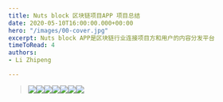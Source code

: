 ```yaml
---
title: Nuts block 区块链项目APP 项目总结
date: 2020-05-10T16:00:00.000+00:00
hero: "/images/00-cover.jpg"
excerpt: Nuts block APP是区块链行业连接项目方和用户的内容分发平台
timeToRead: 4
authors:
- Li Zhipeng

---
```

> ![](https://s1.ax1x.com/2020/05/20/YT5V29.jpg)![](https://s1.ax1x.com/2020/05/20/YT5iUU.jpg)![](https://s1.ax1x.com/2020/05/20/YT5AC4.jpg)![](https://s1.ax1x.com/2020/05/20/YT5F5F.jpg)![](https://s1.ax1x.com/2020/05/20/YT5mK1.jpg)![](https://s1.ax1x.com/2020/05/20/YT5nDx.jpg)![](https://s1.ax1x.com/2020/05/20/YT5ZvR.jpg)